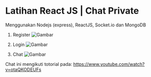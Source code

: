 # Latihan React JS | Chat Private

Menggunakan Nodejs (express), ReactJS, Socket.io dan MongoDB

1. Register
![Gambar](https://github.com/ginbqs/chatPrivateReactJSNodeJS/blob/master/1.png)

2. Login
![Gambar](https://github.com/ginbqs/chatPrivateReactJSNodeJS/blob/master/2.png)

3. Chat
![Gambar](https://github.com/ginbqs/chatPrivateReactJSNodeJS/blob/master/3.png)

Chat ini mengikuti totorial pada:
https://www.youtube.com/watch?v=otaQKODEUFs

